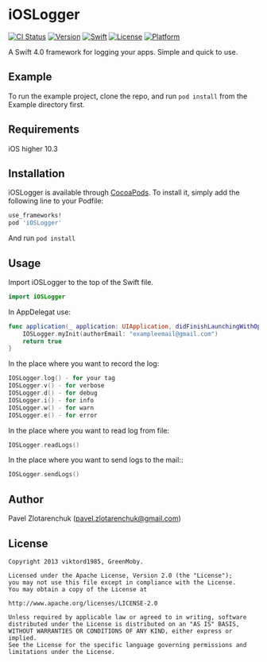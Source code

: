 # iOSLogger

[![CI Status](http://img.shields.io/travis/pavel-zlotarenchuk/iOSLogger.svg?style=flat)](https://travis-ci.org/pavel-zlotarenchuk/iOSLogger)
[![Version](https://img.shields.io/cocoapods/v/iOSLogger.svg?style=flat)](http://cocoapods.org/pods/iOSLogger)
[![Swift](https://img.shields.io/badge/language-Swift%204.0-orange.svg)](http://cocoapods.org/pods/iOSLogger)
[![License](https://img.shields.io/github/license/pavel-zlotarenchuk/iOSLogger.svg)](https://github.com/pavel-zlotarenchuk/iOSLogger/blob/master/LICENSE)
[![Platform](https://img.shields.io/cocoapods/p/iOSLogger.svg?style=flat)](http://cocoapods.org/pods/iOSLogger)

A Swift 4.0 framework for logging your apps. Simple and quick to use.

## Example

To run the example project, clone the repo, and run `pod install` from the Example directory first.

## Requirements

iOS higher 10.3

## Installation

iOSLogger is available through [CocoaPods](http://cocoapods.org). To install
it, simply add the following line to your Podfile:

```ruby
use_frameworks!
pod 'iOSLogger'
```
And run  `pod install`

## Usage

Import iOSLogger to the top of the Swift file.
```swift
import iOSLogger
```
In AppDelegat use:
```swift
func application(_ application: UIApplication, didFinishLaunchingWithOptions launchOptions: [UIApplicationLaunchOptionsKey: Any]?) -> Bool {
    IOSLogger.myInit(authorEmail: "exampleemail@gmail.com")
    return true
}
```
In the place where you want to record the log:
```swift
IOSLogger.log() - for your tag
IOSLogger.v() - for verbose
IOSLogger.d() - for debug
IOSLogger.i() - for info
IOSLogger.w() - for warn
IOSLogger.e() - for error
```
In the place where you want to read log from file:
```Swift
IOSLogger.readLogs()
```
In the place where you want to send logs to the mail::
```Swift
IOSLogger.sendLogs()
```

## Author

Pavel Zlotarenchuk (pavel.zlotarenchuk@gmail.com)

## License
```
Copyright 2013 viktord1985, GreenMoby.

Licensed under the Apache License, Version 2.0 (the "License");
you may not use this file except in compliance with the License.
You may obtain a copy of the License at

http://www.apache.org/licenses/LICENSE-2.0

Unless required by applicable law or agreed to in writing, software
distributed under the License is distributed on an "AS IS" BASIS,
WITHOUT WARRANTIES OR CONDITIONS OF ANY KIND, either express or implied.
See the License for the specific language governing permissions and
limitations under the License.
```
